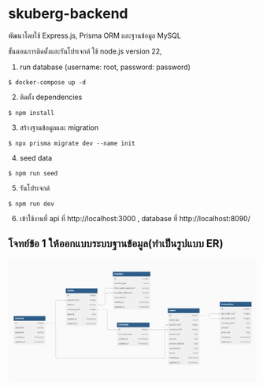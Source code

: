 # skuberg-backend

พัฒนาโดยใช้ Express.js, Prisma ORM และฐานข้อมูล MySQL

ขั้นตอนการติดตั้งและรันโปรเจกต์
ใช้  node.js version 22, 

1. run database (username: root, password: password)
```
$ docker-compose up -d
```

2. ติดตั้ง dependencies
```
$ npm install
```

3. สร้างฐานข้อมูลและ migration
```
$ npx prisma migrate dev --name init
```

4. seed data
```
$ npm run seed
```

5. รันโปรเจกต์
```
$ npm run dev
```

6. เข้าใช้งานที่ api ที่ http://localhost:3000 , database ที่ http://localhost:8090/


## โจทย์ข้อ 1 ให้ออกแบบระบบฐานข้อมูล(ทำเป็นรูปแบบ ER)
![Alt text](ER.png)